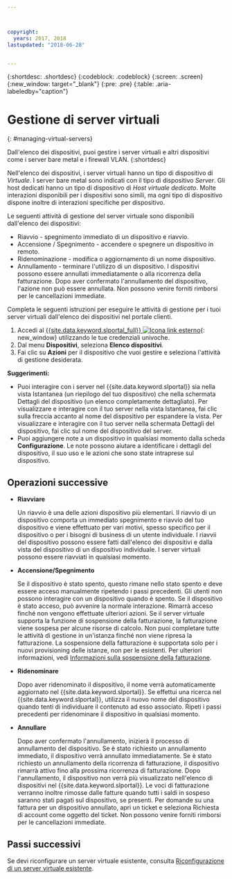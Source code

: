 ```yaml
---



copyright:
  years: 2017, 2018
lastupdated: "2018-06-28"


---
```


{:shortdesc: .shortdesc}
{:codeblock: .codeblock}
{:screen: .screen}
{:new_window: target="_blank"}
{:pre: .pre}
{:table: .aria-labeledby="caption"}


# Gestione di server virtuali
{: #managing-virtual-servers}

Dall'elenco dei dispositivi, puoi gestire i server virtuali e altri dispositivi come i server bare metal e i firewall VLAN.
{:shortdesc}

Nell'elenco dei dispositivi, i server virtuali hanno un tipo di dispositivo di *Virtuale*. I server bare metal sono indicati con il tipo di dispositivo *Server*. Gli host dedicati hanno un tipo di dispositivo di *Host virtuale dedicato*. Molte interazioni disponibili per i dispositivi sono simili, ma ogni tipo di dispositivo dispone inoltre di interazioni specifiche per dispositivo.

Le seguenti attività di gestione del server virtuale sono disponibili dall'elenco dei dispositivi:
* Riavvio -  spegnimento immediato di un dispositivo e riavvio.
* Accensione / Spegnimento - accendere o spegnere un dispositivo in remoto.
* Ridenominazione - modifica o aggiornamento di un nome dispositivo.
* Annullamento - terminare l'utilizzo di un dispositivo. I dispositivi possono essere annullati immediatamente o alla ricorrenza della fatturazione. Dopo aver confermato l'annullamento del dispositivo, l'azione non può essere annullata. Non possono venire forniti rimborsi per le cancellazioni immediate.

Completa le seguenti istruzioni per eseguire le attività di gestione per i tuoi server virtuali dall'elenco dei dispositivi nel portale clienti.  
1. Accedi al [{{site.data.keyword.slportal_full}} ![Icona link esterno](../icons/launch-glyph.svg "Icona link esterno")](https://control.softlayer.com/){: new_window} utilizzando le tue credenziali univoche. 
2. Dal menu **Dispositivi**, seleziona **Elenco dispositivi**.
3. Fai clic su **Azioni** per il dispositivo che vuoi gestire e seleziona l'attività di gestione desiderata.

**Suggerimenti:** 
* Puoi interagire con i server nel {{site.data.keyword.slportal}} sia nella vista Istantanea (un riepilogo del tuo dispositivo) che nella schermata Dettagli del dispositivo (un elenco completamente dettagliato). Per visualizzare e interagire con il tuo server nella vista Istantanea, fai clic sulla freccia accanto al nome del dispositivo per espandere la vista. Per visualizzare e interagire con il tuo server nella schermata Dettagli del dispositivo, fai clic sul nome del dispositivo del server.
* Puoi aggiungere note a un dispositivo in qualsiasi momento dalla scheda **Configurazione**. Le note possono aiutare a identificare i dettagli del dispositivo, il suo uso e le azioni che sono state intraprese sul dispositivo.

## Operazioni successive
* **Riavviare**

    Un riavvio è una delle azioni dispositivo più elementari. Il riavvio di un dispositivo comporta un immediato spegnimento e riavvio del tuo dispositivo e viene effettuato per vari motivi, spesso specifico per il dispositivo o per i bisogni di business di un utente individuale. I riavvii del dispositivo possono essere fatti dall'elenco dei dispositivi e dalla vista del dispositivo di un dispositivo individuale. I server virtuali possono essere riavviati in qualsiasi momento.  

* **Accensione/Spegnimento**

    Se il dispositivo è stato spento, questo rimane nello stato spento e deve essere acceso manualmente ripetendo i passi precedenti. Gli utenti non possono interagire con un dispositivo quando è spento. Se il dispositivo è stato acceso, può avvenire la normale interazione. Rimarrà acceso finché non vengono effettuate ulteriori azioni. Se il server virtuale supporta la funzione di sospensione della fatturazione, la fatturazione viene sospesa per alcune risorse di calcolo. Non puoi completare tutte le attività di gestione in un'istanza finché non viene ripresa la fatturazione. La sospensione della fatturazione è supportata solo per i nuovi provisioning delle istanze, non per le esistenti. Per ulteriori informazioni, vedi [Informazioni sulla sospensione della fatturazione](vsi_about_suspend.html).

* **Ridenominare**

  Dopo aver ridenominato il dispositivo, il nome verrà automaticamente aggiornato nel {{site.data.keyword.slportal}}. Se effettui una ricerca nel {{site.data.keyword.slportal}}, utilizza il nuovo nome del dispositivo quando tenti di individuare il contenuto ad esso associato. Ripeti i passi precedenti per ridenominare il dispositivo in qualsiasi momento.

* **Annullare**

  Dopo aver confermato l'annullamento, inizierà il processo di annullamento del dispositivo. Se è stato richiesto un annullamento immediato, il dispositivo verrà annullato immediatamente. Se è stato richiesto un annullamento della ricorrenza di fatturazione, il dispositivo rimarrà attivo fino alla prossima ricorrenza di fatturazione. Dopo l'annullamento, il dispositivo non verrà più visualizzato nell'elenco di dispositivi nel {{site.data.keyword.slportal}}. Le voci di fatturazione verranno inoltre rimosse dalle fatture quando tutti i saldi in sospeso saranno stati pagati sul dispositivo, se presenti. Per domande su una fattura per un dispositivo annullato, apri un ticket e seleziona Richiesta di account come oggetto del ticket. Non possono venire forniti rimborsi per le cancellazioni immediate.
  
## Passi successivi
Se devi riconfigurare un server virtuale esistente, consulta [Riconfigurazione di un server virtuale esistente](../vsi/vsi_reconfigure.html).

